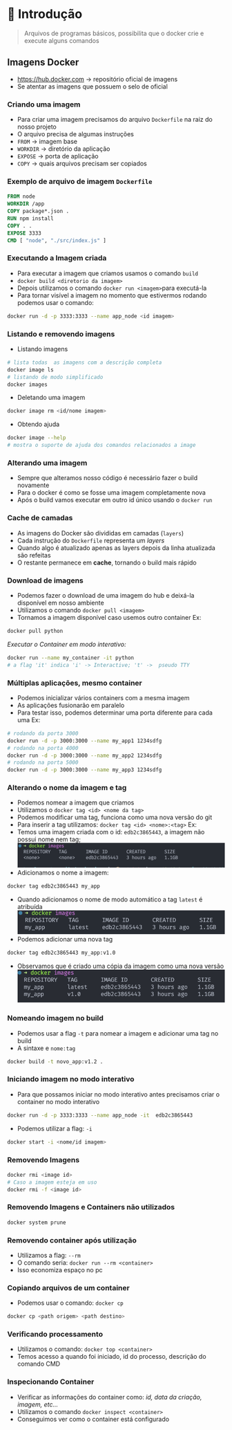 # 🐳 Introdução

> Arquivos de programas básicos, possibilita que o docker crie e execute alguns comandos

## Imagens Docker

- <https://hub.docker.com> -> repositório oficial de imagens
- Se atentar as imagens que possuem o selo de oficial

### Criando uma imagem

- Para criar uma imagem precisamos do arquivo `Dockerfile` na raiz do nosso projeto
- O arquivo precisa de algumas instruções
- `FROM` -> imagem base
- `WORKDIR` -> diretório da aplicação
- `EXPOSE` -> porta de aplicação
- `COPY` -> quais arquivos precisam ser copiados

### Exemplo de arquivo de imagem `Dockerfile`

```dockerfile
FROM node
WORKDIR /app
COPY package*.json .
RUN npm install
COPY . .
EXPOSE 3333
CMD [ "node", "./src/index.js" ]
```

### Executando a Imagem criada

- Para executar a imagem que criamos usamos o comando `build`
- `docker build <diretorio da imagem>`
- Depois utilizamos o comando `docker run <imagem>`para executá-la
- Para tornar visível a imagem no momento que estivermos rodando podemos usar o comando:

```bash
docker run -d -p 3333:3333 --name app_node <id imagem>
```

### Listando e removendo imagens

- Listando imagens

```bash
# lista todas  as imagens com a descrição completa
docker image ls
# listando de modo simplificado
docker images
```

- Deletando uma imagem

```bash
docker image rm <id/nome imagem>
```

- Obtendo ajuda

```bash
docker image --help
# mostra o suporte de ajuda dos comandos relacionados a image
```

### Alterando uma imagem

- Sempre que alteramos nosso código é necessário fazer o build novamente
- Para o docker é como se fosse uma imagem completamente nova
- Após o build vamos executar em outro id único usando o `docker run`

### Cache de camadas

- As imagens do Docker são divididas em camadas (`layers`)
- Cada instrução do `Dockerfile` representa um _layers_
- Quando algo é atualizado apenas as layers depois da linha atualizada são refeitas
- O restante permanece em **cache**, tornando o build mais rápido

### Download de imagens

- Podemos fazer o download de uma imagem do hub e deixá-la disponível em nosso ambiente
- Utilizamos o comando `docker pull <imagem>`
- Tornamos a imagem disponível caso usemos outro container
  Ex:

```bash
docker pull python
```

_*Executar o Container em modo interativo:*_

```bash
docker run --name my_container -it python
# a flag 'it' indica 'i' -> Interactive; 't' ->  pseudo TTY
```

### Múltiplas aplicações, mesmo container

- Podemos inicializar vários containers com a mesma imagem
- As aplicações fusionarão em paralelo
- Para testar isso, podemos determinar uma porta diferente para cada uma
  Ex:

```bash
# rodando da porta 3000
docker run -d -p 3000:3000 --name my_app1 1234sdfg
# rodando na porta 4000
docker run -d -p 3000:3000 --name my_app2 1234sdfg
# rodando na porta 5000
docker run -d -p 3000:3000 --name my_app3 1234sdfg
```

### Alterando o nome da imagem e tag

- Podemos nomear a imagem que criamos
- Utilizamos o `docker tag <id> <nome da tag>`
- Podemos modificar uma tag, funciona como uma nova versão do git
- Para inserir a tag utilizamos: `docker tag <id> <nome>:<tag>`
  Ex:
- Temos uma imagem criada com o id: `edb2c3865443`, a imagem não possui nome nem tag;
  ![Alt text](images/image.png)
- Adicionamos o nome a imagem:

```bash
docker tag edb2c3865443 my_app
```

- Quando adicionamos o nome de modo automático a tag `latest` é atribuída
  ![Alt text](images/image-1.png)
- Podemos adicionar uma nova tag

```bash
docker tag edb2c3865443 my_app:v1.0
```

- Observamos que é criado uma cópia da imagem como uma nova versão
  ![Alt text](images/image-2.png)

### Nomeando imagem no build

- Podemos usar a flag `-t` para nomear a imagem e adicionar uma tag no build
- A sintaxe e `nome:tag`

```bash
docker build -t novo_app:v1.2 .
```

### Iniciando imagem no modo interativo

- Para que possamos iniciar no modo interativo antes precisamos criar o container no modo interativo

```bash
docker run -d -p 3333:3333 --name app_node -it  edb2c3865443
```

- Podemos utilizar a flag: `-i`

```bash
docker start -i <nome/id imagem>
```

### Removendo Imagens

```bash
docker rmi <image id>
# Caso a imagem esteja em uso
docker rmi -f <image id>
```

### Removendo Imagens e Containers não utilizados

```bash
docker system prune

```

### Removendo container após utilização

- Utilizamos a flag: `--rm`
- O comando seria: `docker run --rm <container>`
- Isso economiza espaço no pc

### Copiando arquivos de um container

- Podemos usar o comando: `docker cp`

```bash
docker cp <path origem> <path destino>
```

### Verificando processamento

- Utilizamos o comando: `docker top <container>`
- Temos acesso a quando foi iniciado, id do processo, descrição do comando CMD

### Inspecionando Container

- Verificar as informações do container como: _id, data da criação, imagem, etc..._
- Utilizamos o comando `docker inspect <container>`
- Conseguimos ver como o container está configurado
